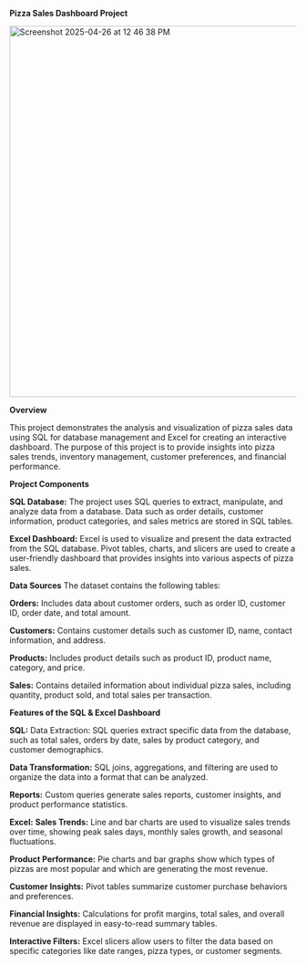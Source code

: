 **Pizza Sales Dashboard Project**

<img width="651" alt="Screenshot 2025-04-26 at 12 46 38 PM" src="https://github.com/user-attachments/assets/1b4ebc0e-6a41-4cd2-b432-e5b0fa37cf74" />

**Overview**

This project demonstrates the analysis and visualization of pizza sales data using SQL for database management and Excel for creating an interactive dashboard. The purpose of this project is to provide insights into pizza sales trends, inventory management, customer preferences, and financial performance.

**Project Components**

**SQL Database:** The project uses SQL queries to extract, manipulate, and analyze data from a database. Data such as order details, customer information, product categories, and sales metrics are stored in SQL tables.

**Excel Dashboard:** Excel is used to visualize and present the data extracted from the SQL database. Pivot tables, charts, and slicers are used to create a user-friendly dashboard that provides insights into various aspects of pizza sales.

**Data Sources**
The dataset contains the following tables:

**Orders:** Includes data about customer orders, such as order ID, customer ID, order date, and total amount.

**Customers:** Contains customer details such as customer ID, name, contact information, and address.

**Products:** Includes product details such as product ID, product name, category, and price.

**Sales:** Contains detailed information about individual pizza sales, including quantity, product sold, and total sales per transaction.

**Features of the SQL & Excel Dashboard**

**SQL:**
Data Extraction: SQL queries extract specific data from the database, such as total sales, orders by date, sales by product category, and customer demographics.

**Data Transformation:** SQL joins, aggregations, and filtering are used to organize the data into a format that can be analyzed.

**Reports:** Custom queries generate sales reports, customer insights, and product performance statistics.

**Excel:**
**Sales Trends:** Line and bar charts are used to visualize sales trends over time, showing peak sales days, monthly sales growth, and seasonal fluctuations.

**Product Performance:** Pie charts and bar graphs show which types of pizzas are most popular and which are generating the most revenue.

**Customer Insights:** Pivot tables summarize customer purchase behaviors and preferences.

**Financial Insights:** Calculations for profit margins, total sales, and overall revenue are displayed in easy-to-read summary tables.

**Interactive Filters:** Excel slicers allow users to filter the data based on specific categories like date ranges, pizza types, or customer segments.

